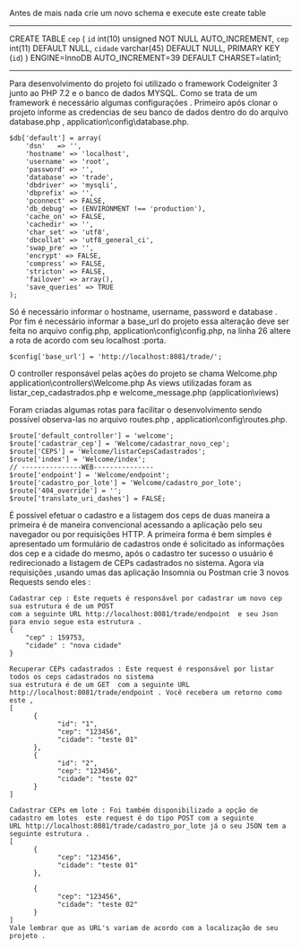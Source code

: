Antes de mais nada crie um novo schema e execute este create table

---

CREATE TABLE `cep` (
	  `id` int(10) unsigned NOT NULL AUTO_INCREMENT,
	  `cep` int(11) DEFAULT NULL,
	  `cidade` varchar(45) DEFAULT NULL,
	  PRIMARY KEY (`id`)
) ENGINE=InnoDB AUTO_INCREMENT=39 DEFAULT CHARSET=latin1;

------------

Para desenvolvimento do projeto foi utilizado o framework Codeigniter 3 junto ao PHP 7.2 e o  banco de dados MYSQL.  Como se trata de um framework é necessário algumas configurações . Primeiro após clonar o projeto informe as credencias de seu banco de dados dentro do do arquivo database.php , application\config\database.php.

```
$db['default'] = array(
    'dsn'   => '',
    'hostname' => 'localhost',
    'username' => 'root',
    'password' => '',
    'database' => 'trade',
    'dbdriver' => 'mysqli',
    'dbprefix' => '',
    'pconnect' => FALSE,
    'db_debug' => (ENVIRONMENT !== 'production'),
    'cache_on' => FALSE,
    'cachedir' => '',
    'char_set' => 'utf8',
    'dbcollat' => 'utf8_general_ci',
    'swap_pre' => '',
    'encrypt' => FALSE,
    'compress' => FALSE,
    'stricton' => FALSE,
    'failover' => array(),
    'save_queries' => TRUE
);
```
Só é necessário informar o hostname, username, password e database . Por fim é necessário informar a base_url do projeto essa alteração deve ser feita no arquivo config.php, application\config\config.php,  na linha 26 altere a rota de acordo com seu localhost :porta. 
```
$config['base_url'] = 'http://localhost:8081/trade/';
```
O controller responsável pelas ações do projeto se chama Welcome.php application\controllers\Welcome.php
As views utilizadas foram as listar_cep_cadastrados.php e welcome_message.php (application\views\)

Foram criadas algumas rotas para facilitar o desenvolvimento sendo possível observa-las no arquivo routes.php , application\config\routes.php.
 
```
$route['default_controller'] = 'welcome';
$route['cadastrar_cep'] = 'Welcome/cadastrar_novo_cep';
$route['CEPS'] = 'Welcome/listarCepsCadastrados';
$route['index'] = 'Welcome/index';
// ---------------WEB---------------
$route['endpoint'] = 'Welcome/endpoint';
$route['cadastro_por_lote'] = 'Welcome/cadastro_por_lote';
$route['404_override'] = '';
$route['translate_uri_dashes'] = FALSE;
```

É possível efetuar o cadastro e a listagem dos ceps de duas maneira a primeira é de maneira convencional acessando a aplicação pelo seu navegador ou por requisições HTTP. A primeira forma é bem simples é apresentado um formulário de cadastros onde é solicitado as informações dos cep e a cidade do mesmo, após o cadastro ter sucesso o usuário é redirecionado a listagem de CEPs cadastrados no sistema. Agora via requisições ,usando umas das  aplicação Insomnia ou Postman crie 3 novos Requests sendo eles :
	
	Cadastrar cep : Este requets é responsável por cadastrar um novo cep sua estrutura é de um POST 
	com a seguinte URL http://localhost:8081/trade/endpoint  e seu Json para envio segue esta estrutura .
	{
		"cep" : 159753,
		"cidade" : "nova cidade"
	}
	
	Recuperar CEPs cadastrados : Este request é responsável por listar todos os ceps cadastrados no sistema 
	sua estrutura é de um GET  com a seguinte URL http://localhost:8081/trade/endpoint . Você recebera um retorno como este ,
	[
		  {
			    "id": "1",
			    "cep": "123456",
			    "cidade": "teste 01"
		  },
		  {
			    "id": "2",
			    "cep": "123456",
			    "cidade": "teste 02"
		  }
	]
	
	Cadastrar CEPs em lote : Foi também disponibilizado a opção de cadastro em lotes  este request é do tipo POST com a seguinte 
	URL http://localhost:8081/trade/cadastro_por_lote já o seu JSON tem a seguinte estrutura .
	[
		  {
			    "cep": "123456",
			    "cidade": "teste 01"
		  },
		
		  {
			    "cep": "123456",
			    "cidade": "teste 02"
		  }
	]
	Vale lembrar que as URL's variam de acordo com a localização de seu projeto .
	

